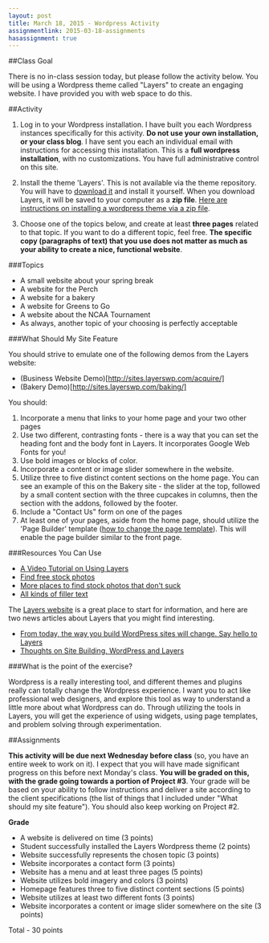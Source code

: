 ```yaml
---
layout: post
title: March 18, 2015 - Wordpress Activity
assignmentlink: 2015-03-18-assignments
hasassignment: true
---
```


##Class Goal

There is no in-class session today, but please follow the activity below.  You will be using a Wordpress theme called "Layers" to create an engaging website.  I have provided you with web space to do this.

##Activity

1) Log in to your Wordpress installation.  I have built you each Wordpress instances specifically for this activity.  **Do not use your own installation, or your class blog**. I have sent you each an individual email with instructions for accessing this installation.  This is a **full wordpress installation**, with no customizations.  You have full administrative control on this site.

2) Install the theme 'Layers'.  This is not available via the theme repository.  You will have to [download it](http://www.layerswp.com/) and install it yourself.  When you download Layers, it will be saved to your computer as a **zip file**.  [Here are instructions on installing a wordpress theme via a zip file](http://goatcloud.com/2014/03/06/how-to-install-a-wordpress-theme-from-a-zip-file/).

3) Choose one of the topics below, and create at least **three pages** related to that topic.  If you want to do a different topic, feel free.  **The specific copy (paragraphs of text) that you use does not matter as much as your ability to create a nice, functional website**.

###Topics

- A small website about your spring break
- A website for the Perch
- A website for a bakery
- A website for Greens to Go
- A website about the NCAA Tournament
- As always, another topic of your choosing is perfectly acceptable

###What Should My Site Feature

You should strive to emulate one of the following demos from the Layers website:

- (Business Website Demo)[http://sites.layerswp.com/acquire/]
- (Bakery Demo)[http://sites.layerswp.com/baking/]

You should:

1) Incorporate a menu that links to your home page and your two other pages
2) Use two different, contrasting fonts - there is a way that you can set the heading font and the body font in Layers.  It incorporates Google Web Fonts for you!
3) Use bold images or blocks of color.
4) Incorporate a content or image slider somewhere in the website.
5) Utilize three to five distinct content sections on the home page.  You can see an example of this on the Bakery site - the slider at the top, followed by a small content section with the three cupcakes in columns, then the section with the addons, followed by the footer.
6) Include a "Contact Us" form on one of the pages
7) At least one of your pages, aside from the home page, should utilize the 'Page Builder' template ([how to change the page template](https://en.support.wordpress.com/pages/page-attributes/)).  This will enable the page builder similar to the front page.

###Resources You Can Use

- [A Video Tutorial on Using Layers](https://www.youtube.com/watch?v=MWXsQd9h1UQ)
- [Find free stock photos](http://finda.photo/)
- [More places to find stock photos that don't suck](https://medium.com/@dustin/stock-photos-that-dont-suck-62ae4bcbe01b)
- [All kinds of filler text](http://meettheipsums.com/)

The [Layers website](http://www.layerswp.com/) is a great place to start for information, and here are two news articles about Layers that you might find interesting.

- [From today, the way you build WordPress sites will change. Say hello to Layers](http://blog.oboxthemes.com/from-today-the-way-you-build-wordpress-sites-will-change-say-hello-to-layers/)
- [Thoughts on Site Building, WordPress and Layers](http://blog.oboxthemes.com/thoughts-on-site-building-wordpress-and-layers/)

###What is the point of the exercise?

Wordpress is a really interesting tool, and different themes and plugins really can totally change the Wordpress experience.  I want you to act like professional web designers, and explore this tool as way to understand a little more about what Wordpress can do.  Through utilizing the tools in Layers, you will get the experience of using widgets, using page templates, and problem solving through experimentation.

##Assignments

**This activity will be due next Wednesday before class** (so, you have an entire week to work on it).  I expect that you will have made significant progress on this before next Monday's class.  **You will be graded on this, with the grade going towards a portion of Project #3**.  Your grade will be based on your ability to follow instructions and deliver a site according to the client specifications (the list of things that I included under "What should my site feature").  You should also keep working on Project #2.

**Grade**

- A website is delivered on time (3 points)
- Student successfully installed the Layers Wordpress theme (2 points)
- Website successfully represents the chosen topic (3 points)
- Website incorporates a contact form (3 points)
- Website has a menu and at least three pages (5 points)
- Website utilizes bold imagery and colors (3 points)
- Homepage features three to five distinct content sections (5 points)
- Website utilizes at least two different fonts (3 points)
- Website incorporates a content or image slider somewhere on the site (3 points)

Total - 30 points